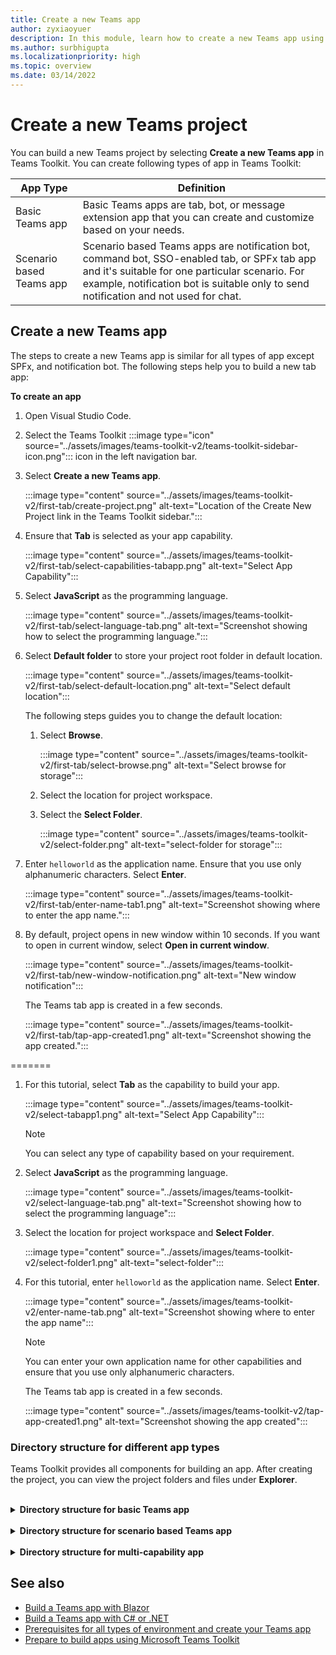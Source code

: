 ```yaml
---
title: Create a new Teams app
author: zyxiaoyuer
description: In this module, learn how to create a new Teams app using Teams Toolkit
ms.author: surbhigupta
ms.localizationpriority: high
ms.topic: overview
ms.date: 03/14/2022
---
```


# Create a new Teams project

You can build a new Teams project by selecting **Create a new Teams app** in Teams Toolkit. You can create following types of app in Teams Toolkit:

| App Type | Definition |
| --- | --- |
| Basic Teams app | Basic Teams apps are tab, bot, or message extension app that you can create and customize based on your needs. |
| Scenario based Teams app | Scenario based Teams apps are notification bot, command bot, SSO-enabled tab, or SPFx tab app and it's suitable for one particular scenario. For example, notification bot is suitable only to send notification and not used for chat. |

## Create a new Teams app

The steps to create a new Teams app is similar for all types of app except SPFx, and notification bot. The following steps help you to build a new tab app:

**To create an app**

1. Open Visual Studio Code.

1. Select the Teams Toolkit :::image type="icon" source="../assets/images/teams-toolkit-v2/teams-toolkit-sidebar-icon.png"::: icon in the left navigation bar.

1. Select **Create a new Teams app**.

    :::image type="content" source="../assets/images/teams-toolkit-v2/first-tab/create-project.png" alt-text="Location of the Create New Project link in the Teams Toolkit sidebar.":::

1. Ensure that **Tab** is selected as your app capability.

    :::image type="content" source="../assets/images/teams-toolkit-v2/first-tab/select-capabilities-tabapp.png" alt-text="Select App Capability":::

1. Select **JavaScript** as the programming language.

    :::image type="content" source="../assets/images/teams-toolkit-v2/first-tab/select-language-tab.png" alt-text="Screenshot showing how to select the programming language.":::

1. Select **Default folder** to store your project root folder in default location.

    :::image type="content" source="../assets/images/teams-toolkit-v2/first-tab/select-default-location.png" alt-text="Select default location":::

   The following steps guides you to change the default location:

      1. Select **Browse**.

          :::image type="content" source="../assets/images/teams-toolkit-v2/first-tab/select-browse.png" alt-text="Select browse for storage":::

      1. Select the location for project workspace.

      1. Select the **Select Folder**.

          :::image type="content" source="../assets/images/teams-toolkit-v2/select-folder.png" alt-text="select-folder for storage":::

1. Enter `helloworld` as the application name. Ensure that you use only alphanumeric characters. Select **Enter**.

    :::image type="content" source="../assets/images/teams-toolkit-v2/first-tab/enter-name-tab1.png" alt-text="Screenshot showing where to enter the app name.":::

1. By default, project opens in new window within 10 seconds. If you want to open in current window, select **Open in current window**.

    :::image type="content" source="../assets/images/teams-toolkit-v2/first-tab/new-window-notification.png" alt-text="New window notification":::

   The Teams tab app is created in a few seconds.

    :::image type="content" source="../assets/images/teams-toolkit-v2/first-tab/tap-app-created1.png" alt-text="Screenshot showing the app created.":::

=======
1. For this tutorial, select **Tab** as the capability to build your app.

   :::image type="content" source="../assets/images/teams-toolkit-v2/select-tabapp1.png" alt-text="Select App Capability":::

   > [!NOTE]
   > You can select any type of capability based on your requirement.

1. Select **JavaScript** as the programming language.

    :::image type="content" source="../assets/images/teams-toolkit-v2/select-language-tab.png" alt-text="Screenshot showing how to select the programming language":::

1. Select the location for project workspace and **Select Folder**.

    :::image type="content" source="../assets/images/teams-toolkit-v2/select-folder1.png" alt-text="select-folder":::

1. For this tutorial, enter `helloworld` as the application name. Select **Enter**.

   :::image type="content" source="../assets/images/teams-toolkit-v2/enter-name-tab.png" alt-text="Screenshot showing where to enter the app name":::

   > [!NOTE]
   > You can enter your own application name for other capabilities and ensure that you use only alphanumeric characters.

   The Teams tab app is created in a few seconds.

    :::image type="content" source="../assets/images/teams-toolkit-v2/tap-app-created1.png" alt-text="Screenshot showing the app created":::

### Directory structure for different app types

Teams Toolkit provides all components for building an app. After creating the project, you can view the project folders and files under **Explorer**.

<br>
<details>
<summary><b>Directory structure for basic Teams app</b></summary>

You have three different types of basic Teams app and directory structure looks similar for all types of apps. The following example shows a basic Teams tab app directory structure:

| Folder name | Contents |
| --- | --- |
| `.fx/configs` | Configuration files that user can customize for the Teams app. |
| - `.fx/configs/config.<envName>.json` | Configuration file for every environment. |
| - `.fx/configs/azure.parameters.<envName>.json` | Parameters file for Azure BICEP provision for every environment. |
| - `.fx/configs/projectSettings.json` | Global project settings that apply to all environments. |
| `tabs` | Code for the Tab capability needed at runtime, such as the privacy notice, terms of use, and configuration tabs. |
| - `tabs/src/index.jsx` | Entry point for the front-end app, where the main App component is rendered with `ReactDOM.render()` |
| - `tabs/src/components/App.jsx` | Code for handling URL routing in the app. It calls the [Microsoft Teams JavaScript client SDK](../tabs/how-to/using-teams-client-sdk.md) to establish communication between your app and Teams. |
| - `tabs/src/components/Tab.jsx` | Code to implement the UI of your app. |
| - `tabs/src/components/TabConfig.jsx` | Code to implement the UI that configures your app. |
| `templates/appPackage` | App manifest template files, and the app icons: color.png and outline.png. |
| - `templates/appPackage/manifest.template.json` | App manifest for running the app in local or remote environment.  |
| `templates/azure` | BICEP template files |

> [!NOTE]
> If you have a bot or message extension app, relevant folders is added to the directory structure.

To learn more about the directory structure of different types of basic Teams app, see the following table:

| App Type | Links |
| --- | --- |
| For tab app | [Build your first tab app using JavaScript](../sbs-gs-javascript.yml) |
| For bot app | [Build your first bot app using JavaScript](../sbs-gs-bot.yml) |
| For message extension app | [Build your first message extension app using JavaScript](../sbs-gs-msgext.yml) |

</details>
<br>
<details>
<summary><b>Directory structure for scenario based Teams app</b></summary>

You have four different types of scenario based Teams app and directory structure looks similar for all types of apps. The following example shows a scenario based notification bot Teams app directory structure:

The new project folder contains following content:

| Folder name | Contents |
| --- | --- |
| `.fx` | Project level settings, configuration, and environment information |
| `.vscode` | VS code files for local debug |
| `bot` | The bot source code |
| `templates` | Templates for Teams app manifest and corresponding Azure resources |

The core notification implementation in **bot** folder and it contains:

| File name | Contents |
| --- | --- |
| `src/adaptiveCards/` | Templates for Adaptive card  |
| `src/internal/` | Generated initialize code for notification functionality |
| `src/index.*s` | The entrypoint to handle bot messages and send notifications |
| `.gitignore` | File to exclude local files from bot project |
| `package.json` | The npm package file for bot project |

> [!NOTE]
> If you have a command bot, SSO-enabled tab, or SPFx tab app, relevant folders is added to the directory structure.

To learn more about the directory structure of different types of scenario based Teams app, see the following table:

| App Type | Links |
| --- | --- |
| For notification bot app | [Send notification to Teams](../sbs-gs-notificationbot.yml) |
| For command bot app | [Build command bot](../sbs-gs-commandbot.yml) |
| For SPFx tab app | [Build a Teams app with SPFx](../sbs-gs-spfx.yml) |

</details>
<br>
<details>
<summary><b>Directory structure for multi-capability app</b></summary>

You can add more features to your existing Teams app by using add features. For example, if you add bot app to the existing tab app, Teams Toolkit adds the bot folder with relevant files and code.

The following image shows the directory structure of tab app:

   :::image type="content" source="../assets/images/teams-toolkit-v2/tabapp-directory.png" alt-text="Tab app directory structure":::

The following image shows the directory structure of tab app with bot feature:

   :::image type="content" source="../assets/images/teams-toolkit-v2/tab-app-with-bot-app.png" alt-text="Tab app with bot app directory structure":::

</details>

## See also

* [Build a Teams app with Blazor](../sbs-gs-blazorupdate.yml)
* [Build a Teams app with C# or .NET](../sbs-gs-csharp.yml)
* [Prerequisites for all types of environment and create your Teams app](tools-prerequisites.md)
* [Prepare to build apps using Microsoft Teams Toolkit](build-environments.md)
